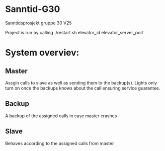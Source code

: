 # Sanntid-G30
Sanntidsprosjekt gruppe 30 V25

Project is run by calling ./restart.sh elevator_id elevator_server_port


# System overviev:

## Master 
Assgin calls to slave as well as sending them to the backup(s). Lights only turn on once the backups knows about the call ensuring service guarantee. 

## Backup 
A backup of the assigned calls in case master crashes 

## Slave  
Behaves according to the assigned calls from master